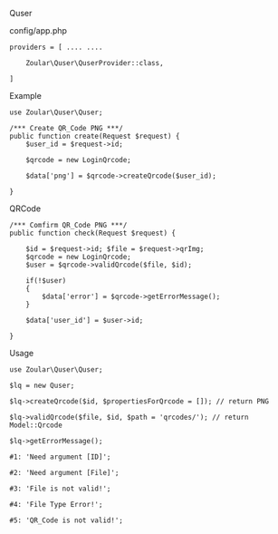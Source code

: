 Quser

config/app.php

    providers = [ .... ....

        Zoular\Quser\QuserProvider::class,

    ]

Example

    use Zoular\Quser\Quser;

    /*** Create QR_Code PNG ***/ 
    public function create(Request $request) { 
        $user_id = $request->id;

        $qrcode = new LoginQrcode;

        $data['png'] = $qrcode->createQrcode($user_id);

    }

QRCode

    /*** Comfirm QR_Code PNG ***/ 
    public function check(Request $request) { 

        $id = $request->id; $file = $request->qrImg;
        $qrcode = new LoginQrcode;
        $user = $qrcode->validQrcode($file, $id);

        if(!$user)
        {
            $data['error'] = $qrcode->getErrorMessage();
        }

        $data['user_id'] = $user->id;

    }

Usage

    use Zoular\Quser\Quser;

    $lq = new Quser;

    $lq->createQrcode($id, $propertiesForQrcode = []); // return PNG

    $lq->validQrcode($file, $id, $path = 'qrcodes/'); // return Model::Qrcode

    $lq->getErrorMessage();

    #1: 'Need argument [ID]';

    #2: 'Need argument [File]';

    #3: 'File is not valid!';

    #4: 'File Type Error!';

    #5: 'QR_Code is not valid!';

